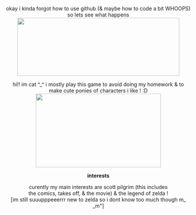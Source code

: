 <html>
<body style="text-align:center;">

<!-- html nerds how do i make the text center aligned again... -->

<p align="center">
  okay i kinda forgot how to use github (& maybe how to code a bit WHOOPS) so lets see what happens
  <br>
  <img src="https://file.garden/ZFwqlyhvAk-Bo3Zk/dawn-majora.gif" width=440 height=158>
</p>

<p align="center">
  hi!! im cat ^_^ i mostly play this game to avoid doing my
  homework & to make cute ponies of characters i like ! :D
  <br>
  <img src="https://i.pinimg.com/originals/ed/69/74/ed69746096714a8e1b37e5b1f935228d.gif" width=340 height=200>
</p>

<p align="center">
  <b>interests</b>
</p>
<p align="center">
  curently my main interests are scott pilgrim (this includes
  <br>the comics, takes off, & the movie) & the legend of zelda !
  <br>[im still suuupppeeerrr new to zelda so i dont know too much though m_ _m"]
</p>

</html>
